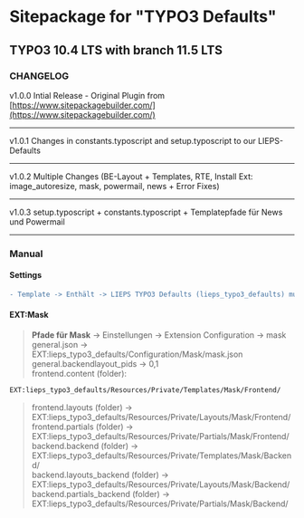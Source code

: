 # Sitepackage for "TYPO3 Defaults"
## TYPO3 10.4 LTS with branch 11.5 LTS

### CHANGELOG

v1.0.0 Intial Release - Original Plugin from [https://www.sitepackagebuilder.com/](https://www.sitepackagebuilder.com/)
***
v1.0.1 Changes in constants.typoscript and setup.typoscript to our LIEPS-Defaults
***
v1.0.2 Multiple Changes (BE-Layout + Templates, RTE, Install Ext: image_autoresize, mask, powermail, news + Error Fixes)
***
v1.0.3 setup.typoscript + constants.typoscript + Templatepfade für News und Powermail  
  
      
***   
### Manual  
#### Settings  
```diff
- Template -> Enthält -> LIEPS TYPO3 Defaults (lieps_typo3_defaults) muss letztes ausgewähltes Objekt sein!!  
```
  
#### EXT:Mask
> **Pfade für Mask**  -> Einstellungen -> Extension Configuration -> mask  
> general.json -> EXT:lieps_typo3_defaults/Configuration/Mask/mask.json  
> general.backendlayout_pids -> 0,1  
frontend.content (folder):  
```diff
EXT:lieps_typo3_defaults/Resources/Private/Templates/Mask/Frontend/
```  
> frontend.layouts (folder) -> EXT:lieps_typo3_defaults/Resources/Private/Layouts/Mask/Frontend/  
> frontend.partials (folder) -> EXT:lieps_typo3_defaults/Resources/Private/Partials/Mask/Frontend/  
> backend.backend (folder) -> EXT:lieps_typo3_defaults/Resources/Private/Templates/Mask/Backend/  
> backend.layouts_backend (folder) -> EXT:lieps_typo3_defaults/Resources/Private/Layouts/Mask/Backend/  
> backend.partials_backend (folder) -> EXT:lieps_typo3_defaults/Resources/Private/Partials/Mask/Backend/  


